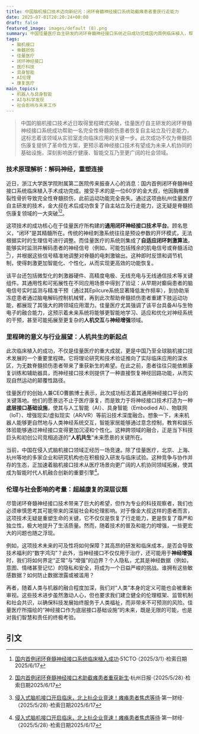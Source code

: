 ```yaml
---
title: 中国脑机接口技术迈向新纪元：闭环脊髓神经接口系统助截瘫患者重获行走能力
date: 2025-07-01T20:20:24+08:00
draft: false
featured_image: images/default (8).png
summary: 中国佳量医疗自主研发的闭环脊髓神经接口系统近日成功完成国内首例临床植入，帮助一名完全性脊髓损伤患者恢复了自主站立及行走能力。这项突破性技术利用自适应闭环算法和通用平台，实现了神经信号的实时解码与精准干预，为脊髓损伤康复提供了革命性方案。该里程碑事件不仅展现了脑机接口在医疗领域的巨大潜力，也预示着其未来将作为底层基础设施，深度融合AI、具身智能等技术，引领人机协同的新时代，同时引发对伦理和社会影响的深层思考。
tags: 
  - 脑机接口
  - 脊髓损伤
  - 佳量医疗
  - 闭环神经接口
  - 医疗科技
  - 具身智能
  - AI伦理
  - 康复医疗
main_topics: 
  - 机器人与具身智能
  - AI与科学发现
  - 社会影响与未来工作
---
```


> 中国的脑机接口技术近日取得里程碑式突破，佳量医疗自主研发的闭环脊髓神经接口系统成功帮助一名完全性脊髓损伤患者恢复自主站立及行走能力，这标志着该领域从实验室走向临床应用的关键一步。此次成功不仅为脊髓损伤康复提供了革命性方案，更预示着神经接口技术有望成为未来人机协同的基础设施，深刻影响医疗健康、智能交互乃至更广阔的社会领域。

### 技术原理解析：解码神经，重塑连接

近日，浙江大学医学院附属第二医院传来振奋人心的消息：国内首例闭环脊髓神经接口系统临床植入手术成功完成。接受手术的是一位60岁的金大叔，他因胸椎爆裂性骨折导致完全性脊髓损伤，此前运动功能完全丧失。通过这项由杭州佳量医疗自主研发的技术，金大叔在术后成功恢复了自主站立及行走能力，这无疑是脊髓损伤康复领域的一大突破[^1][^4]。

这项技术的成功核心在于佳量医疗所构建的**通用闭环神经接口技术平台**。顾名思义，“闭环”是其精髓所在。传统的神经刺激系统往往是预设参数的开环模式，无法根据实时的生理信号进行调整。而佳量医疗的系统则集成了**自适应闭环刺激算法**，能够实时监测并解码患者的神经信号（例如，可能包括残余的肌电信号或脊髓活动[^5]），并根据这些信号精准地调整对脊髓的电刺激输出。这种即时反馈和调节机制，使得刺激更加智能化、个性化，从而实现更高效的功能恢复。

该平台还包括微型化的刺激器硬件、高精度电极、无线充电与无线通信技术等关键组件。其通用性和可拓展性在不同应用场景中得到了验证：从早期对癫痫患者的脑电信号实时监测与精准干预（通过其Epilcure系统显著降低发作频率），到协助渐冻症患者通过脑电解码控制机械臂，再到此次帮助脊髓损伤患者重建下肢运动功能，都展现了其强大的跨领域应用潜力。佳量医疗尤其强调了该平台具备AI与生物电子的融合能力，这预示着未来系统将能够更智能地学习、适应和优化对神经系统的干预，甚至可能拓展至更复杂的**人机交互**与**神经增强**领域。

### 里程碑的意义与行业展望：人机共生的新起点

此次临床植入的成功，不仅是佳量医疗的重大成就，更是中国乃至全球脑机接口技术发展的一个重要里程碑。它将理论研究和技术验证推向了实际临床应用的深水区，为无数脊髓损伤患者带来了重获新生的希望。在此之前，患者往往只能依赖康复训练和辅助器具，而神经接口技术则提供了一种直接恢复神经回路功能，从而实现自然运动的颠覆性路径。

佳量医疗的创始人兼CEO曹鹏博士表示，此次成功标志着其通用神经接口平台的关键落地。他们的愿景远不止于医疗康复，而是致力于将神经接口技术打造为一种**底层接口基础设施**，使其与人工智能（AI）、具身智能（Embodied AI）、物联网（IoT）、增强现实/虚拟现实（AR/VR）等前沿技术深度融合。想象一下，未来机器人能够更自然地与人类神经系统交互，智能家居能够通过意念控制，教育和娱乐体验能够通过神经接口变得更加沉浸和个性化。这种跨领域的融合，正是当下科技巨头和初创公司竞相追逐的“**人机共生**”未来愿景的关键所在。

当前，中国在侵入式脑机接口领域正经历一场竞速。除了佳量医疗，北京、上海、杭州等地的多家企业和研究机构也在积极投入研发与临床试验。这种竞争与协作并存的生态，正加速着脑机接口技术从医疗场景向更广阔的人机协同领域拓展，使其成为智能时代人机融合创新的重要引擎[^5]。

### 伦理与社会影响的考量：超越康复的深层议题

尽管闭环脊髓神经接口技术带来了巨大的希望，但作为专业的科技观察者，我们也必须审慎思考其可能带来的深层社会和伦理影响。对于像金大叔这样的患者而言，这项技术无疑是重塑生命的关键，它不仅仅是恢复了行走能力，更是恢复了尊严和独立性，极大地提升了生活质量。然而，随着技术的普及和能力的增强，一些更宏大的问题也随之浮现。

例如，这项技术未来的可及性将如何保障？其高昂的研发和临床成本，是否会导致技术福利的“数字鸿沟”？此外，当神经接口不仅仅用于治疗，还可能用于**神经增强**时，我们将如何界定“正常”与“增强”的边界？个人隐私，尤其是神经数据（例如，意图、情绪甚至记忆）的隐私和安全，将成为一个日益严峻的挑战。谁拥有这些敏感数据？如何防止数据泄露或被滥用？

再者，随着人类与机器的融合程度加深，我们对“人类”本身的定义可能也会被重新审视。这些技术进步虽然激动人心，但也要求我们建立健全的伦理框架、监管机制和社会共识，以确保科技发展始终服务于人类福祉，而非带来不可预测的风险。佳量医疗所描绘的“神经接口作为底层接口基础设施”的未来，既是无限的可能，也是对我们智慧和责任的终极考验。

## 引文
[^1]: [国内首例闭环脊髓神经接口系统临床植入成功](https://www.51cto.com/article/819588.html)·51CTO·（2025/3/1）·检索日期2025/6/17
[^2]: [国内首例闭环脊髓神经接口系统临床植入成功](https://www.eetrend.com/content/2025/100592729.html)·电子创新网·（2025/3/1）·检索日期2025/6/17
[^3]: [国内首例闭环脊髓神经接口植入手术成功！截瘫患者重新自主行走](https://finance.sina.com.cn/tech/roll/2025-05-21/doc-inexiimy0306806.shtml)·新浪财经·（2025/5/21）·检索日期2025/6/17
[^4]: [国内首例闭环脊髓神经接口术助截瘫患者重获新生](https://health.hangzhou.com.cn/hot/content/2025-05/28/content_9004768.htm)·杭州日报·（2025/5/28）·检索日期2025/6/17
[^5]: [侵入式脑机接口开启临床，北上杭企业竞速！瘫痪患者焦虑等待](https://www.yicai.com/news/102667900.html)·第一财经·（2025/5/28）·检索日期2025/6/17
